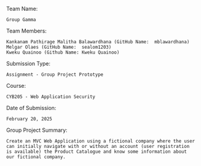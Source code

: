 Team Name:

    Group Gamma

Team Members:
    
    Kankanam Pathirage Malitha Balawardhana (GitHub Name:  mblawardhana)
    Melgar Olaes (GitHub Name:  sealom1203)
    Kweku Quainoo (Github Name: Kweku Quainoo)

Submission Type:
    
    Assignment - Group Project Prototype

Course:

    CYB205 - Web Application Security

Date of Submission:
    
    February 20, 2025

Group Project Summary:
    
    Create an MVC Web Application using a fictional company where the user can initially navigate with or without an account (user registration is available) the Product Catalogue and know some information about our fictional company.
